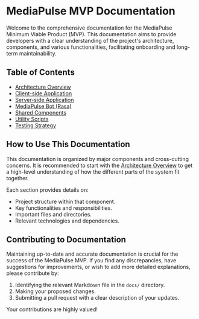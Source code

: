 # MediaPulse MVP Documentation

Welcome to the comprehensive documentation for the MediaPulse Minimum Viable Product (MVP). This documentation aims to provide developers with a clear understanding of the project's architecture, components, and various functionalities, facilitating onboarding and long-term maintainability.

## Table of Contents

*   [Architecture Overview](architecture.md)
*   [Client-side Application](client.md)
*   [Server-side Application](server.md)
*   [MediaPulse Bot (Rasa)](bot.md)
*   [Shared Components](shared.md)
*   [Utility Scripts](scripts.md)
*   [Testing Strategy](tests.md)

## How to Use This Documentation

This documentation is organized by major components and cross-cutting concerns. It is recommended to start with the [Architecture Overview](architecture.md) to get a high-level understanding of how the different parts of the system fit together.

Each section provides details on:
*   Project structure within that component.
*   Key functionalities and responsibilities.
*   Important files and directories.
*   Relevant technologies and dependencies.

## Contributing to Documentation

Maintaining up-to-date and accurate documentation is crucial for the success of the MediaPulse MVP. If you find any discrepancies, have suggestions for improvements, or wish to add more detailed explanations, please contribute by:

1.  Identifying the relevant Markdown file in the `docs/` directory.
2.  Making your proposed changes.
3.  Submitting a pull request with a clear description of your updates.

Your contributions are highly valued!
